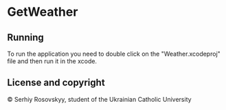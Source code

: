 # GetWeather

## Running
To run the application you need to double click on the "Weather.xcodeproj" file and then run it in the xcode.


## License and copyright
© Serhiy Rosovskyy, student of the Ukrainian Catholic University
